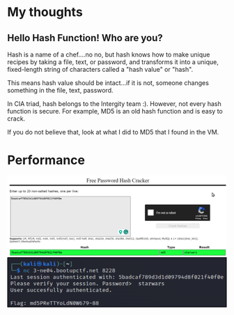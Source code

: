 # My thoughts
## Hello Hash Function! Who are you?

Hash is a name of a chef....no no, but hash knows how to make unique recipes by taking a file, text, or password, and transforms it into a unique, fixed-length string of characters called a "hash value" or "hash".

This means hash value should be intact...if it is not, someone changes something in the file, text, password. 

In CIA triad, hash belongs to the Intergity team :). However, not every hash function is secure. For example, MD5 is an old hash function and is easy to crack. 

If you do not believe that, look at what I did to MD5 that I found in the VM. 

# Performance
![hashmd5](/Images/pic1.png)
![hashmd5](/Images/pic2.png)

